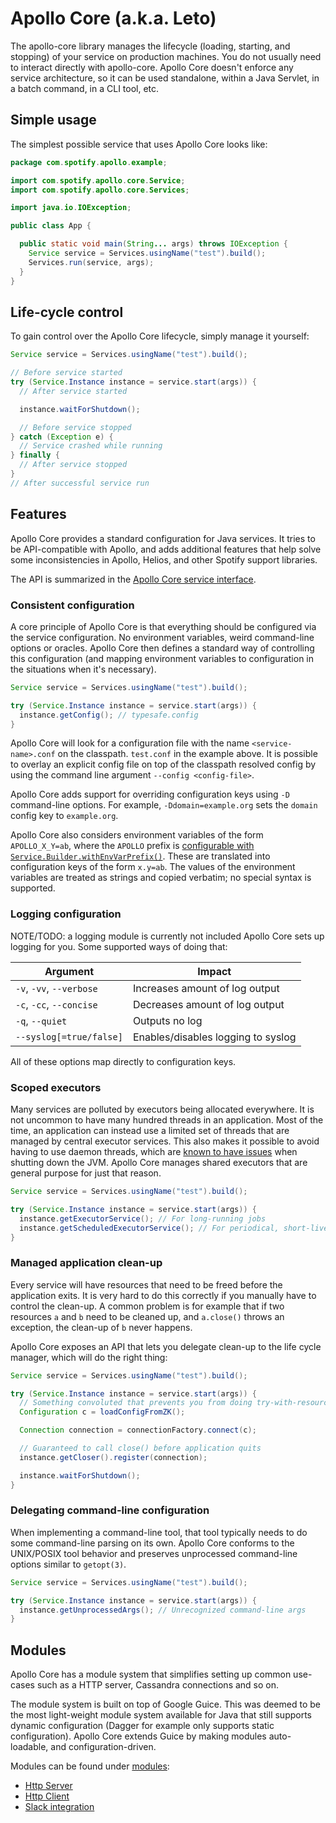 # Apollo Core (a.k.a. Leto)

The apollo-core library manages the lifecycle (loading, starting, and stopping) of your service on
production machines. You do not usually need to interact directly with apollo-core. Apollo Core
doesn't enforce any service architecture, so it can be used standalone, within a Java Servlet, in a
batch command, in a CLI tool, etc.

## Simple usage

The simplest possible service that uses Apollo Core looks like:

```java
package com.spotify.apollo.example;

import com.spotify.apollo.core.Service;
import com.spotify.apollo.core.Services;

import java.io.IOException;

public class App {

  public static void main(String... args) throws IOException {
    Service service = Services.usingName("test").build();
    Services.run(service, args);
  }
}
```

## Life-cycle control

To gain control over the Apollo Core lifecycle, simply manage it yourself:

```java
Service service = Services.usingName("test").build();

// Before service started
try (Service.Instance instance = service.start(args)) {
  // After service started

  instance.waitForShutdown();

  // Before service stopped
} catch (Exception e) {
  // Service crashed while running
} finally {
  // After service stopped
}
// After successful service run
```

## Features

Apollo Core provides a standard configuration for Java services.  It tries to
be API-compatible with Apollo, and adds additional features that help
solve some inconsistencies in Apollo, Helios, and other Spotify
support libraries.

The API is summarized in the
[Apollo Core service interface](src/main/java/com/spotify/apollo/core/Service.java).

### Consistent configuration

A core principle of Apollo Core is that everything should be configured via
the service configuration.  No environment variables, weird
command-line options or oracles.  Apollo Core then defines a standard way of
controlling this configuration (and mapping environment variables to
configuration in the situations when it's necessary).

```java
Service service = Services.usingName("test").build();

try (Service.Instance instance = service.start(args)) {
  instance.getConfig(); // typesafe.config
}
```

Apollo Core will look for a configuration file with the name
`<service-name>.conf` on the classpath. `test.conf` in the example above.
It is possible to overlay an explicit config file on top of the classpath
resolved config by using the command line argument `--config <config-file>`.

Apollo Core adds support for overriding configuration keys
using `-D` command-line options.  For example, `-Ddomain=example.org`
sets the `domain` config key to `example.org`.

Apollo Core also considers environment variables of the form
`APOLLO_X_Y=ab`, where the `APOLLO` prefix is [configurable with `Service.Builder.withEnvVarPrefix()`](src/main/java/com/spotify/apollo/core/Service.java).
These are translated into configuration keys of the form `x.y=ab`.
The values of the environment variables are treated as strings and
copied verbatim; no special syntax is supported.

### Logging configuration

NOTE/TODO: a logging module is currently not included
Apollo Core sets up logging for you.  Some supported ways of doing that:

| Argument                 | Impact                             |
|--------------------------|------------------------------------|
| `-v`, `-vv`, `--verbose` | Increases amount of log output     |
| `-c`, `-cc`, `--concise` | Decreases amount of log output     |
| `-q`, `--quiet`          | Outputs no log                     |
| `--syslog[=true/false]`  | Enables/disables logging to syslog |

All of these options map directly to configuration keys.

### Scoped executors

Many services are polluted by executors being allocated everywhere.
It is not uncommon to have many hundred threads in an application.
Most of the time, an application can instead use a limited set of
threads that are managed by central executor services.  This also
makes it possible to avoid having to use daemon threads, which are
[known to have issues](doc/daemon-threads.md) when shutting down the
JVM.  Apollo Core manages shared executors that are general purpose for just
that reason.

```java
Service service = Services.usingName("test").build();

try (Service.Instance instance = service.start(args)) {
  instance.getExecutorService(); // For long-running jobs
  instance.getScheduledExecutorService(); // For periodical, short-lived jobs
}
```

### Managed application clean-up

Every service will have resources that need to be freed before the
application exits.  It is very hard to do this correctly if you
manually have to control the clean-up.  A common problem is for
example that if two resources `a` and `b` need to be cleaned up, and
`a.close()` throws an exception, the clean-up of `b` never happens.

Apollo Core exposes an API that lets you delegate clean-up to the life cycle
manager, which will do the right thing:

```java
Service service = Services.usingName("test").build();

try (Service.Instance instance = service.start(args)) {
  // Something convoluted that prevents you from doing try-with-resources
  Configuration c = loadConfigFromZK();

  Connection connection = connectionFactory.connect(c);

  // Guaranteed to call close() before application quits
  instance.getCloser().register(connection);

  instance.waitForShutdown();
}
```

### Delegating command-line configuration

When implementing a command-line tool, that tool typically needs to do
some command-line parsing on its own.  Apollo Core conforms to the UNIX/POSIX
tool behavior and preserves unprocessed command-line options similar
to `getopt(3)`.

```java
Service service = Services.usingName("test").build();

try (Service.Instance instance = service.start(args)) {
  instance.getUnprocessedArgs(); // Unrecognized command-line args
}
```

## Modules

Apollo Core has a module system that simplifies setting up common use-cases
such as a HTTP server, Cassandra connections and so on.

The module system is built on top of Google Guice.  This was deemed to
be the most light-weight module system available for Java that still
supports dynamic configuration (Dagger for example only supports
static configuration).  Apollo Core extends Guice by making modules
auto-loadable, and configuration-driven.

Modules can be found under [modules](../modules):

* [Http Server](../modules/jetty-http-server)
* [Http Client](../modules/okhttp-client)
* [Slack integration](../modules/slack)
